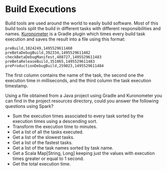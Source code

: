 # Build Executions

Build tools are used around the world to easily build software. Most of this build tools split the build in different tasks with different responsibilities and names. [Kuronometer](https://github.com/pedrovgs/Kuronometer) is a Gradle plugin which times every build task execution and saves the result into a file using this format:

```
preBuild,1024249,1495529611460
preBetaDebugBuild,392334,1495529611482
checkBetaDebugManifest,488727,1495529611483
preBetaReleaseBuild,351065,1495529611483
preProductionDebugBuild,259023,1495529611484
```

The first column contains the name of the task,  the second one the execution time in milliseconds, and the third column the task execution timestamp.

Using a file obtained from a Java project using Gradle and Kuronometer you can find in the project resources directory, could you answer the following questions using Spark?

* Sum the execution times associated to every task sorted by the execution times using a descending sort.
* Transform the execution time to minutes.
* Get a list of all the tasks executed.
* Get a list of the slowest tasks.
* Get a list of the fastest tasks.
* Get a list of the task names sorted by task name.
* Get a Scala Map[String, Long] keeping just the values with execution times greater or equal to 1 second.
* Get the total execution time.